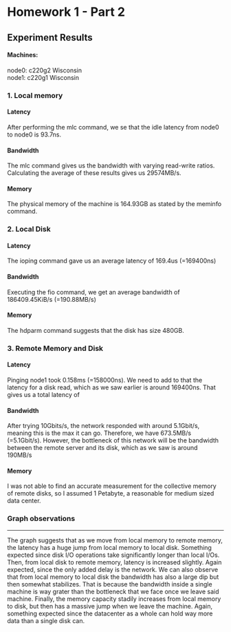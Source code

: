 # Homework 1 - Part 2

## Experiment Results

#### Machines:
node0: c220g2 Wisconsin<br />
node1: c220g1 Wisconsin

### 1. Local memory
#### Latency
After performing the mlc command, we se that the idle latency from node0 to node0 is 93.7ns.
#### Bandwidth
The mlc command gives us the bandwidth with varying read-write ratios. Calculating the average of these results gives us 29574MB/s.
#### Memory
The physical memory of the machine is 164.93GB as stated by the meminfo command.


### 2. Local Disk
#### Latency
The ioping command gave us an average latency of 169.4us (=169400ns)
#### Bandwidth
Executing the fio command, we get an average bandwidth of 186409.45KiB/s (=190.88MB/s)
#### Memory
The hdparm command suggests that the disk has size 480GB.

### 3. Remote Memory and Disk
#### Latency
Pinging node1 took 0.158ms (=158000ns). We need to add to that the latency for a disk read, which as we saw earlier is around 169400ns.
That gives us a total latency of 
#### Bandwidth
After trying 10Gbits/s, the network responded with around 5.1Gbit/s, meaning this is the max it can go. Therefore, we have 673.5MB/s (=5.1Gbit/s). However, the bottleneck of this network will be the bandwidth between the remote server and its disk, which as we saw is around
190MB/s
#### Memory
I was not able to find an accurate measurement for the collective memory of remote disks, so I assumed 1 Petabyte, a reasonable for
medium sized data center. 

### Graph observations
---
The graph suggests that as we move from local memory to remote memory, the latency has a huge jump from local memory to local disk. Something
expected since disk I/O operations take significantly longer than local I/Os. Then, from local disk to remote memory, latency is increased slightly. Again expected, since the only added delay is the network. We can also observe that from local memory to local disk the bandwidth
has also a large dip but then somewhat stabilizes. That is because the bandwidth inside a single machine is way grater than the bottleneck
that we face once we leave said machine. Finally, the memory capacity stadily increases from local memory to disk, but then has a massive jump
when we leave the machine. Again, something expected since the datacenter as a whole can hold way more data than a single disk can.  
